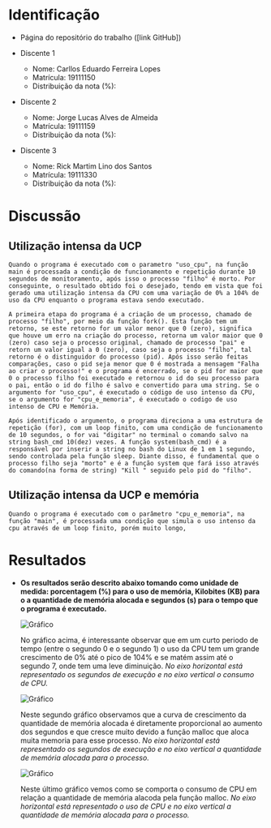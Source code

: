 # Identificação

* Página do repositório do trabalho ([link GitHub]) 

* Discente 1
	* Nome: Carllos Eduardo Ferreira Lopes
	* Matrícula: 19111150
	* Distribuição da nota (%): 
* Discente 2
	* Nome: Jorge Lucas Alves de Almeida
	* Matrícula: 19111159
	* Distribuição da nota (%): 
* Discente 3
	* Nome: Rick Martim Lino dos Santos
	* Matrícula: 19111330
	* Distribuição da nota (%): 		
	
	
# Discussão

## Utilização intensa da UCP

	Quando o programa é executado com o parametro "uso_cpu", na função main é processada a condição de funcionamento e repetição durante 10 segundos de monitoramento, após isso o processo "filho" é morto. Por conseguinte, o resultado obtido foi o desejado, tendo em vista que foi gerado uma utilização intensa da CPU com uma variação de 0% a 104% de uso da CPU enquanto o programa estava sendo executado.
	
	A primeira etapa do programa é a criação de um processo, chamado de processo "filho", por meio da função fork(). Esta função tem um retorno, se este retorno for um valor menor que 0 (zero), significa que houve um erro na criação do processo, retorna um valor maior que 0 (zero) caso seja o processo original, chamado de processo "pai" e retorn um valor igual a 0 (zero), caso seja o processo "filho", tal retorno é o distinguidor do processo (pid). Após isso serão feitas comparações, caso o pid seja menor que 0 é mostrada a mensagem "Falha ao criar o processo!" e o programa é encerrado, se o pid for maior que 0 o processo filho foi executado e retornou o id do seu processo para o pai, então o id do filho é salvo e convertido para uma string. Se o argumento for "uso_cpu", é executado o código de uso intenso da CPU, se o argumento for "cpu_e_memoria", é executado o codigo de uso intenso de CPU e Memória.
	
	Após identificado o argumento, o programa direciona a uma estrutura de repetição (for), com um loop finito, com uma condição de funcionamento de 10 segundos, o for vai "digitar" no terminal o comando salvo na string bash_cmd 10(dez) vezes. A função system(bash_cmd) é a responsável por inserir a string no bash do Linux de 1 em 1 segundo, sendo controlada pela função sleep. Diante disso, é fundamental que o processo filho seja "morto" e é a função system que fará isso através do comando(na forma de string) "Kill " seguido pelo pid do "filho". 
	
	

## Utilização intensa da UCP e memória

	Quando o programa é executado com o parâmetro "cpu_e_memoria", na função "main", é processada uma condição que simula o uso intenso da cpu através de um loop finito, porém muito longo, 
	
	
# Resultados
*	**Os resultados serão descrito abaixo tomando como unidade de medida: porcentagem (%) para o uso de memória, Kilobites (KB) para o a quantidade de memória alocada e segundos (s) para o tempo que o programa é executado.**

	![Gráfico](cpu_x_tempo.png)  

	No gráfico acima, é interessante observar que em um curto periodo de tempo (entre o segundo 0 e o segundo 1) o uso da CPU tem um grande crescimento de 0% até o pico de 104% e se matém assim até o segundo 7, onde tem uma leve diminuição. *No eixo horizontal está representado os segundos de execução e no eixo vertical o consumo de CPU.*

	![Gráfico](mem_x_tempo.png)  

	Neste segundo gráfico observamos que a curva de crescimento da quantidade de memória alocada é diretamente proporcional ao aumento dos segundos e que cresce muito devido a função malloc que aloca muita memoria para esse processo. *No eixo horizontal está representado os segundos de execução e no eixo vertical a quantidade de memória alocada para o processo.*
	
	![Gráfico](cpu_x_memoria.png) 
	
	Neste último gráfico vemos como se comporta o consumo de CPU em relação a quantidade de memória alacoda pela função malloc. *No eixo horizontal está representado o uso de CPU e no eixo vertical a quantidade de memória alocada para o processo.*
	
